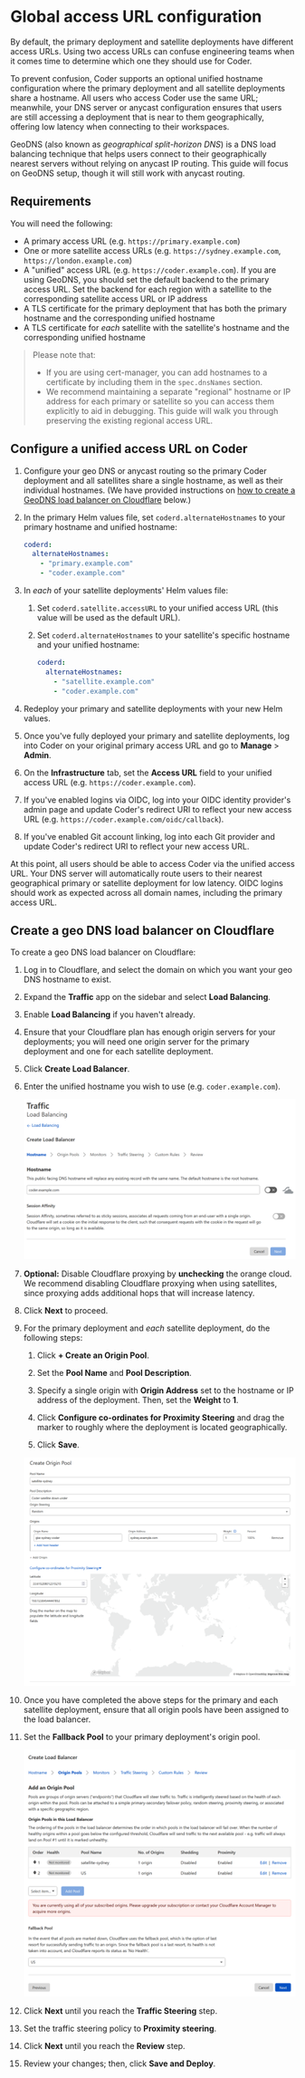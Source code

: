 # Global access URL configuration

By default, the primary deployment and satellite deployments have different
access URLs. Using two access URLs can confuse engineering teams when it comes
time to determine which one they should use for Coder.

To prevent confusion, Coder supports an optional unified hostname configuration
where the primary deployment and all satellite deployments share a hostname. All
users who access Coder use the same URL; meanwhile, your DNS server or anycast
configuration ensures that users are still accessing a deployment that is near
to them geographically, offering low latency when connecting to their
workspaces.

GeoDNS (also known as _geographical split-horizon DNS_) is a DNS load balancing
technique that helps users connect to their geographically nearest servers
without relying on anycast IP routing. This guide will focus on GeoDNS setup,
though it will still work with anycast routing.

## Requirements

You will need the following:

- A primary access URL (e.g. `https://primary.example.com`)
- One or more satellite access URLs (e.g. `https://sydney.example.com`,
  `https://london.example.com`)
- A "unified" access URL (e.g. `https://coder.example.com`). If you are using
  GeoDNS, you should set the default backend to the primary access URL. Set the
  backend for each region with a satellite to the corresponding satellite access
  URL or IP address
- A TLS certificate for the primary deployment that has both the primary
  hostname and the corresponding unified hostname
- A TLS certificate for _each_ satellite with the satellite's hostname and the
  corresponding unified hostname

> Please note that:
>
> - If you are using cert-manager, you can add hostnames to a certificate by
>   including them in the `spec.dnsNames` section.
> - We recommend maintaining a separate "regional" hostname or IP address for
>   each primary or satellite so you can access them explicitly to aid in
>   debugging. This guide will walk you through preserving the existing regional
>   access URL.

## Configure a unified access URL on Coder

1. Configure your geo DNS or anycast routing so the primary Coder deployment and
   all satellites share a single hostname, as well as their individual
   hostnames. (We have provided instructions on
   [how to create a GeoDNS load balancer on Cloudflare](#create-a-geo-dns-load-balancer-on-cloudflare)
   below.)

1. In the primary Helm values file, set `coderd.alternateHostnames` to your
   primary hostname and unified hostname:

   ```yaml
   coderd:
     alternateHostnames:
       - "primary.example.com"
       - "coder.example.com"
   ```

1. In _each_ of your satellite deployments' Helm values file:

   1. Set `coderd.satellite.accessURL` to your unified access URL (this value
      will be used as the default URL).

   1. Set `coderd.alternateHostnames` to your satellite's specific hostname and
      your unified hostname:

      ```yaml
      coderd:
        alternateHostnames:
          - "satellite.example.com"
          - "coder.example.com"
      ```

1. Redeploy your primary and satellite deployments with your new Helm values.

1. Once you've fully deployed your primary and satellite deployments, log into
   Coder on your original primary access URL and go to **Manage** > **Admin**.

1. On the **Infrastructure** tab, set the **Access URL** field to your unified
   access URL (e.g. `https://coder.example.com`).

1. If you've enabled logins via OIDC, log into your OIDC identity provider's
   admin page and update Coder's redirect URI to reflect your new access URL
   (e.g. `https://coder.example.com/oidc/callback`).

1. If you've enabled Git account linking, log into each Git provider and update
   Coder's redirect URI to reflect your new access URL.

At this point, all users should be able to access Coder via the unified access
URL. Your DNS server will automatically route users to their nearest
geographical primary or satellite deployment for low latency. OIDC logins should
work as expected across all domain names, including the primary access URL.

## Create a geo DNS load balancer on Cloudflare

To create a geo DNS load balancer on Cloudflare:

1. Log in to Cloudflare, and select the domain on which you want your geo DNS
   hostname to exist.

1. Expand the **Traffic** app on the sidebar and select **Load Balancing**.

1. Enable **Load Balancing** if you haven't already.

1. Ensure that your Cloudflare plan has enough origin servers for your
   deployments; you will need one origin server for the primary deployment and
   one for each satellite deployment.

1. Click **Create Load Balancer**.

1. Enter the unified hostname you wish to use (e.g. `coder.example.com`).

   ![Enter hostname](../../assets/admin/cloudflare-geodns/hostname.png)

1. **Optional:** Disable Cloudflare proxying by **unchecking** the orange cloud.
   We recommend disabling Cloudflare proxying when using satellites, since
   proxying adds additional hops that will increase latency.

1. Click **Next** to proceed.

1. For the primary deployment and _each_ satellite deployment, do the following
   steps:

   1. Click **+ Create an Origin Pool**.

   1. Set the **Pool Name** and **Pool Description**.

   1. Specify a single origin with **Origin Address** set to the hostname or IP
      address of the deployment. Then, set the **Weight** to **1**.

   1. Click **Configure co-ordinates for Proximity Steering** and drag the
      marker to roughly where the deployment is located geographically.

   1. Click **Save**.

   ![Create pool](../../assets/admin/cloudflare-geodns/create-pool.png)

1. Once you have completed the above steps for the primary and each satellite
   deployment, ensure that all origin pools have been assigned to the load
   balancer.

1. Set the **Fallback Pool** to your primary deployment's origin pool.

   ![Pools](../../assets/admin/cloudflare-geodns/pools.png)

1. Click **Next** until you reach the **Traffic Steering** step.

1. Set the traffic steering policy to **Proximity steering**.

1. Click **Next** until you reach the **Review** step.

1. Review your changes; then, click **Save and Deploy**.
